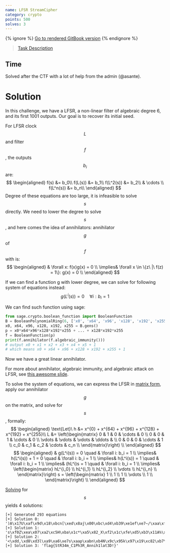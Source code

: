 ```yaml
---
name: LFSR StreamCipher
category: crypto
points: 500
solves: 3
---
```


{% ignore %}
[Go to rendered GitBook version](https://sasdf.github.io/ctf/)
{% endignore %}

> [Task Description](./task.md)

## Time
Solved after the CTF with a lot of help from the admin (@asante).


# Solution
In this challenge,
we have a LFSR, a non-linear filter of algebraic degree 6, and its first 1001 outputs.
Our goal is to recover its initial seed.

For LFSR clock $$L$$ and filter $$f$$, the outputs $$b_i$$ are:
$$
\begin{aligned}
f(s) &= b_0\\
f(L(s)) &= b_1\\
f(L^2(s)) &= b_2\\
& \cdots \\
f(L^n(s)) &= b_n\\
\end{aligned}
$$
Degree of these equations are too large, it is infeasible to solve $$s$$ directly.
We need to lower the degree to solve $$s$$,
and here comes the idea of annihilators:
annihilator $$g$$ of $$f$$ with is:
$$
\begin{aligned}
&
    \forall x: f(x)g(x) = 0 \\
\implies&
    \forall x \in \{z\ |\ f(z) = 1\}: g(x) = 0 \\
\end{aligned}
$$

If we can find a function g with lower degree,
we can solve for following system of equations instead:
$$
    g(L^i(s)) = 0 \quad \forall i: b_i = 1
$$

We can find such function using sage:
```python
from sage.crypto.boolean_function import BooleanFunction
B = BooleanPolynomialRing(6, ['x0', 'x64', 'x96', 'x128', 'x192', 'x255'])
x0, x64, x96, x128, x192, x255 = B.gens()
p = x0*x64*x96*x128*x192*x255 + ... + x128*x192*x255
f = BooleanFunction(p)
print(f.annihilator(f.algebraic_immunity()))
# output x0 + x1 + x2 + x3 + x4 + x5 + 1
# which means x0 + x64 + x96 + x128 + x192 + x255 + 1
```
Now we have a great linear annihilator.

For more about annihilator, algebraic immunity, and algebraic attack on LFSR,
see [this awesome slide](https://pdfs.semanticscholar.org/a787/7b314149d4c70f9c53f60967c20683f6625a.pdf).

To solve the system of equations,
we can express the LFSR in [matrix form](https://en.wikipedia.org/wiki/Linear-feedback_shift_register#Matrix_forms),
apply our annihilator $$g$$ on the matrix,
and solve for $$s$$, formally:
$$
\begin{aligned}
\text{Let}\ 
    h &= x^{0} + x^{64} + x^{96} + x^{128} + x^{192} + x^{255}\\
    L &= \left(\begin{matrix}
      0      & 1      & 0      & \cdots & 0   \\
      0      & 0      & 1      & \cdots & 0   \\
      \vdots & \vdots & \vdots & \ddots &     \\
      0      & 0      & 0      & \cdots & 1   \\
      c_0    & c_1    & c_2    & \cdots & c_n \\
    \end{matrix}\right) \\
\end{aligned}
$$
$$
\begin{aligned}
&
    g(L^i(s)) = 0 \quad & \forall i: b_i = 1 \\
\implies&
    h(L^i(s)) + 1 = 0 \quad & \forall i: b_i = 1 \\
\implies&
    h(L^i(s)) = 1 \quad & \forall i: b_i = 1 \\
\implies&
    (hL^i)s = 1 \quad & \forall i: b_i = 1 \\
\implies&
    \left(\begin{matrix}
      hL^{i_0} \\
      hL^{i_1} \\
      hL^{i_2} \\
      \vdots \\
      hL^{i_n} \\
    \end{matrix}\right) s 
    =
    \left(\begin{matrix}
      1 \\
      1 \\
      1 \\
      \vdots \\
      1 \\
    \end{matrix}\right)
    \\
\end{aligned}
$$

[Solving]([_files/solve.sage]) for $$s$$ yields 4 solutions:
```
[+] Generated 293 equations
[+] Solution 0: ')A\x17U\xaf\x9d\x18\xbcn[\xed\x8aj\x00\xbc\xd4\xb39\xe1ef\xe7~/\xaa\xf2\xd7\x9e\x99\xdf\xc6j'
[+] Solution 1: 's\xf0Z\xea\x07\xa2\xc5H\xba\x1c*\xa5\x82_X\xf2\x1c\xfe\xd5\xb3\x11A%\xf0\x92\x0c\x8c\xbawa\x83w'
[+] Solution 2: '<\xdd,\xd8\xd3l\xa9\xa6\xe7s\xaap\xabn\xb4N\x9c\x95k\x97\x19\xc82\xb7\t\x92:P\xdd\xfad`'
[+] Solution 3: 'flag{StR34m_C1Ph3R_Annih1lat3D!}'
```

